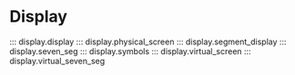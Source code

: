 # Display
::: display.display
::: display.physical_screen
::: display.segment_display
::: display.seven_seg
::: display.symbols
::: display.virtual_screen
::: display.virtual_seven_seg